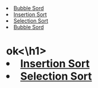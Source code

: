 <li><a href="#Bubble Sort">Bubble Sord</a></li>
<li><a href="#insertion sort">Insertion Sort</a></li>
<li><a href="#Selection sort">Selection Sort</a></li>


<li><a href="#Bubble Sort">Bubble Sord</a></li>
    <h1>ok<\h1>
<li><a href="#insertion sort">Insertion Sort</a></li>
<li><a href="#Selection sort">Selection Sort</a></li>
